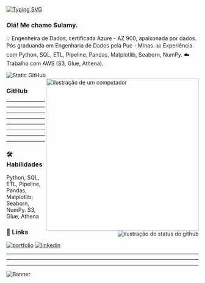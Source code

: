 
[![Typing SVG](https://readme-typing-svg.demolab.com?font=Fira+Code&size=30&pause=1000&color=F727C2&width=435&lines=Sulamy+Almeida+Morais)](https://git.io/typing-svg)
### Olá! Me chamo Sulamy.
💡 Engenheira de Dados, certificada Azure - AZ 900, apaixonada por dados. Pós graduanda em Engenharia de Dados pela Puc - Minas.
📊 Experiência com Python, SQL, ETL, Pipeline, Pandas, Matplotlib, Seaborn, NumPy.
☁️ Trabalho com AWS (S3, Glue, Athena).

<img src="https://img.shields.io/static/v1?label=Overview&message=SulamyLobato&color=f8efd4&style=for-the-badge&logo=GitHub" alt="Static GitHub">
<img src="https://raw.githubusercontent.com/MicaelliMedeiros/micaellimedeiros/master/image/computer-illustration.png" alt="ilustração de um computador" min-width="400px" max-width="400px" width="400px" align="right">


###  GitHub

<img align='right' src="https://github-readme-stats.vercel.app/api?username=SulamyLobato&show_icons=true&title_color=783c00&text_color=af552e&icon_color=783c00&bg_color=f8efd4&cache_seconds=2300" alt="ilustração do status do github">


---
---
---
---
---
---
---
---

### 🛠 Habilidades
Python, SQL, ETL, Pipeline, Pandas,
Matplotlib, Seaborn, NumPy.
S3, Glue, Athena



### 🔗 Links
[![portfolio](https://img.shields.io/badge/my_portfolio-000?style=for-the-badge&logo=ko-fi&logoColor=pink)](https://katherineoelsner.com/)
[![linkedin](https://img.shields.io/badge/linkedin-0A66C2?style=for-the-badge&logo=linkedin&logoColor=pink)](https://www.linkedin.com/in/sulamyalmeida/)

---
---
---



![Banner](https://capsule-render.vercel.app/api?type=wave&height=303&color=gradient&fontAlign=48&section=footer&reversal=true&fontSize=0&animation=scaleIn&fontColor=FF69B4)





        








  

